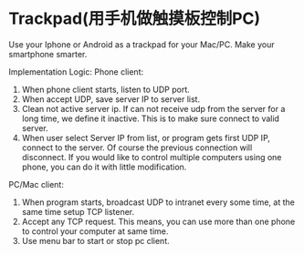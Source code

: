 Trackpad(用手机做触摸板控制PC)
========

Use your Iphone or Android as a trackpad for your Mac/PC. Make your smartphone smarter.

Implementation Logic: 
Phone client:
1. When phone client starts, listen to UDP port.
2. When accept UDP, save server IP to server list.
3. Clean not active server ip. If can not receive udp from the server for a long time, we define it inactive. This is to make sure connect to valid server.
4. When user select Server IP from list, or program gets first UDP IP, connect to the server. Of course the previous connection will disconnect. If you would like to control multiple computers using one phone, you can do it with little modification.


PC/Mac client:
1. When program starts, broadcast UDP to intranet every some time, at the same time setup TCP listener.
2. Accept any TCP request. This means, you can use more than one phone to control your computer at same time.
3. Use menu bar to start or stop pc client.
